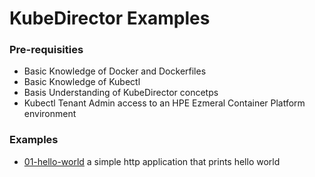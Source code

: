 # KubeDirector Examples

### Pre-requisities

 - Basic Knowledge of Docker and Dockerfiles
 - Basic Knowledge of Kubectl
 - Basis Understanding of KubeDirector concetps
 - Kubectl Tenant Admin access to an HPE Ezmeral Container Platform environment

### Examples

 - [01-hello-world](./01-hello-world) a simple http application that prints hello world

